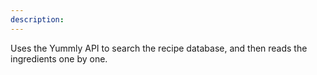 ```yaml
---
description: 
---
```

Uses the Yummly API to search the recipe database, and then reads the ingredients one by one.
